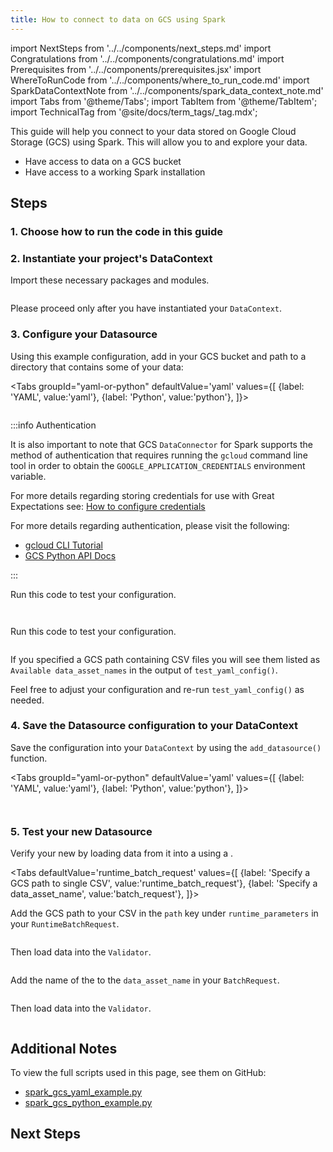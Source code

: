 ```yaml
---
title: How to connect to data on GCS using Spark
---
```


import NextSteps from '../../components/next_steps.md'
import Congratulations from '../../components/congratulations.md'
import Prerequisites from '../../components/prerequisites.jsx'
import WhereToRunCode from '../../components/where_to_run_code.md'
import SparkDataContextNote from '../../components/spark_data_context_note.md'
import Tabs from '@theme/Tabs';
import TabItem from '@theme/TabItem';
import TechnicalTag from '@site/docs/term_tags/_tag.mdx';

This guide will help you connect to your data stored on Google Cloud Storage (GCS) using Spark.
This will allow you to <TechnicalTag tag="validation" text="Validate" /> and explore your data.

<Prerequisites>

- Have access to data on a GCS bucket
- Have access to a working Spark installation

</Prerequisites>

## Steps

### 1. Choose how to run the code in this guide

<WhereToRunCode />

### 2. Instantiate your project's DataContext

Import these necessary packages and modules.

```python name="tests/integration/docusaurus/connecting_to_your_data/cloud/gcs/spark/inferred_and_runtime_yaml_example.py imports"
```

<SparkDataContextNote />

Please proceed only after you have instantiated your `DataContext`.

### 3. Configure your Datasource

Using this example configuration, add in your GCS bucket and path to a directory that contains some of your data:

<Tabs
  groupId="yaml-or-python"
  defaultValue='yaml'
  values={[
  {label: 'YAML', value:'yaml'},
  {label: 'Python', value:'python'},
  ]}>

<TabItem value="yaml">

```python name="tests/integration/docusaurus/connecting_to_your_data/cloud/gcs/spark/inferred_and_runtime_yaml_example.py datasource_yaml"
```

:::info Authentication

It is also important to note that GCS `DataConnector` for Spark supports the method of authentication that requires running the `gcloud` command line tool in order to obtain the `GOOGLE_APPLICATION_CREDENTIALS` environment variable.

For more details regarding storing credentials for use with Great Expectations see: [How to configure credentials](../../../setup/configuring_data_contexts/how_to_configure_credentials.md)

For more details regarding authentication, please visit the following:
* [gcloud CLI Tutorial](https://cloud.google.com/storage/docs/reference/libraries)
* [GCS Python API Docs](https://googleapis.dev/python/storage/latest/index.html)

:::

Run this code to test your configuration.

```python name="tests/integration/docusaurus/connecting_to_your_data/cloud/gcs/spark/inferred_and_runtime_yaml_example.py test_yaml_config"
```

</TabItem>

<TabItem value="python">

```python file=../../../../../tests/integration/docusaurus/connecting_to_your_data/cloud/gcs/spark/inferred_and_runtime_python_example.py#L23-L42
```

Run this code to test your configuration.

```python file=../../../../../tests/integration/docusaurus/connecting_to_your_data/cloud/gcs/spark/inferred_and_runtime_python_example.py#L53
```

</TabItem>

</Tabs>

If you specified a GCS path containing CSV files you will see them listed as `Available data_asset_names` in the output of `test_yaml_config()`.

Feel free to adjust your configuration and re-run `test_yaml_config()` as needed.

### 4. Save the Datasource configuration to your DataContext

Save the configuration into your `DataContext` by using the `add_datasource()` function.

<Tabs
  groupId="yaml-or-python"
  defaultValue='yaml'
  values={[
  {label: 'YAML', value:'yaml'},
  {label: 'Python', value:'python'},
  ]}>

<TabItem value="yaml">

```python name="tests/integration/docusaurus/connecting_to_your_data/cloud/gcs/spark/inferred_and_runtime_yaml_example.py add_datasource"
```

</TabItem>

<TabItem value="python">

```python file=../../../../../tests/integration/docusaurus/connecting_to_your_data/cloud/gcs/spark/inferred_and_runtime_python_example.py#L55
```

</TabItem>

</Tabs>

### 5. Test your new Datasource

Verify your new <TechnicalTag tag="datasource" text="Datasource" /> by loading data from it into a <TechnicalTag tag="validator" text="Validator" /> using a <TechnicalTag tag="batch_request" text="Batch Request" />.

<Tabs
  defaultValue='runtime_batch_request'
  values={[
  {label: 'Specify a GCS path to single CSV', value:'runtime_batch_request'},
  {label: 'Specify a data_asset_name', value:'batch_request'},
  ]}>

<TabItem value="runtime_batch_request">

Add the GCS path to your CSV in the `path` key under `runtime_parameters` in your `RuntimeBatchRequest`.

```python name="tests/integration/docusaurus/connecting_to_your_data/cloud/gcs/spark/inferred_and_runtime_yaml_example.py runtime_batch_request"
```

Then load data into the `Validator`.

```python name="tests/integration/docusaurus/connecting_to_your_data/cloud/gcs/spark/inferred_and_runtime_yaml_example.py validator_creation"
```

</TabItem>

<TabItem value="batch_request">

Add the name of the <TechnicalTag tag="data_asset" text="Data Asset" /> to the `data_asset_name` in your `BatchRequest`.

```python name="tests/integration/docusaurus/connecting_to_your_data/cloud/gcs/spark/inferred_and_runtime_yaml_example.py batch_request"
```

Then load data into the `Validator`.

```python name="tests/integration/docusaurus/connecting_to_your_data/cloud/gcs/spark/inferred_and_runtime_yaml_example.py validator_creation_2"
```

</TabItem>

</Tabs>

<Congratulations />

## Additional Notes

To view the full scripts used in this page, see them on GitHub:

- [spark_gcs_yaml_example.py](https://github.com/great-expectations/great_expectations/blob/develop/tests/integration/docusaurus/connecting_to_your_data/cloud/gcs/spark/inferred_and_runtime_yaml_example.py)
- [spark_gcs_python_example.py](https://github.com/great-expectations/great_expectations/blob/develop/tests/integration/docusaurus/connecting_to_your_data/cloud/gcs/spark/inferred_and_runtime_python_example.py)

## Next Steps

<NextSteps />

